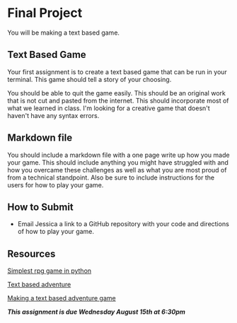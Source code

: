 # Final Project
You will be making a text based game.

## Text Based Game
Your first assignment is to create a text based game that can be run in your terminal. This game should tell a story of your choosing.

You should be able to quit the game easily. This should be an original work that is not cut and pasted from the internet. This should incorporate most of what we learned in class. I'm looking for a creative game that doesn't haven't have any syntax errors.

## Markdown file
You should include a markdown file with a one page write up how you made your game. This should include anything you might have struggled with and how you overcame these challenges as well as what you are most proud of from a technical standpoint. Also be sure to include instructions for the users for how to play your game.

## How to Submit
- Email Jessica a link to a GitHub repository with your code and directions of how to play your game.

## Resources
[Simplest rpg game in python](https://balau82.wordpress.com/2010/06/28/simplest-rpg-game-in-python/)

[Text based adventure](http://letstalkdata.com/2014/08/how-to-write-a-text-adventure-in-python-part-1-items-and-enemies/)

[Making a text based adventure game](http://inventwithpython.com/blog/2014/12/11/making-a-text-adventure-game-with-the-cmd-and-textwrap-python-modules/)

***This assignment is due Wednesday August 15th at 6:30pm***
